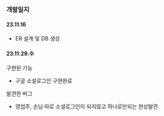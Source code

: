 ### 개발일지

#### 23.11.16

- ER 설계 및 DB 생성


#### 23.11.29.수
구현된 기능
- 구글 소셜로그인 구현완료

발견한 버그
- 영업주, 손님 따로 소셜로그인이 되지않고 하나로만되는 현상발견
